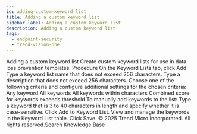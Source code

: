 ```yaml
---
id: adding-custom-keyword-list
title: Adding a custom keyword list
sidebar_label: Adding a custom keyword list
description: Adding a custom keyword list
tags:
  - endpoint-security
  - trend-vision-one
---
```


 Adding a custom keyword list Create custom keyword lists for use in data loss prevention templates. Procedure On the Keyword Lists tab, click Add. Type a keyword list name that does not exceed 256 characters. Type a description that does not exceed 256 characters. Choose one of the following criteria and configure additional settings for the chosen criteria: Any keyword All keywords All keywords within <x> characters Combined score for keywords exceeds threshold To manually add keywords to the list: Type a keyword that is 3 to 40 characters in length and specify whether it is case-sensitive. Click Add to Keyword List. View and manage the keywords in the Keyword List table. Click Save. © 2025 Trend Micro Incorporated. All rights reserved.Search Knowledge Base